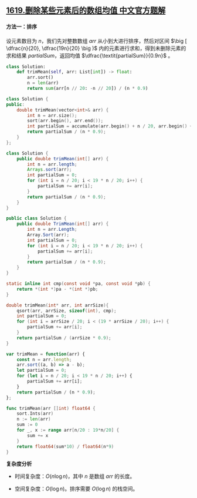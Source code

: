 ## [1619.删除某些元素后的数组均值 中文官方题解](https://leetcode.cn/problems/mean-of-array-after-removing-some-elements/solutions/100000/shan-chu-mou-xie-yuan-su-hou-de-shu-zu-j-8r8c)
#### 方法一：排序

设元素数目为 $n$，我们先对整数数组 $\textit{arr}$ 从小到大进行排序，然后对区间 $\big [ \dfrac{n}{20}, \dfrac{19n}{20} \big )$ 内的元素进行求和，得到未删除元素的求和结果 $\textit{partialSum}$，返回均值 $\dfrac{\textit{partialSum}}{0.9n}$ 。

```Python [sol1-Python3]
class Solution:
    def trimMean(self, arr: List[int]) -> float:
        arr.sort()
        n = len(arr)
        return sum(arr[n // 20: -n // 20]) / (n * 0.9)
```

```C++ [sol1-C++]
class Solution {
public:
    double trimMean(vector<int>& arr) {
        int n = arr.size();
        sort(arr.begin(), arr.end());
        int partialSum = accumulate(arr.begin() + n / 20, arr.begin() + (19 * n / 20), 0);
        return partialSum / (n * 0.9);
    }
};
```

```Java [sol1-Java]
class Solution {
    public double trimMean(int[] arr) {
        int n = arr.length;
        Arrays.sort(arr);
        int partialSum = 0;
        for (int i = n / 20; i < 19 * n / 20; i++) {
            partialSum += arr[i];
        }
        return partialSum / (n * 0.9);
    }
}
```

```C# [sol1-C#]
public class Solution {
    public double TrimMean(int[] arr) {
        int n = arr.Length;
        Array.Sort(arr);
        int partialSum = 0;
        for (int i = n / 20; i < 19 * n / 20; i++) {
            partialSum += arr[i];
        }
        return partialSum / (n * 0.9);
    }
}
```

```C [sol1-C]
static inline int cmp(const void *pa, const void *pb) {
    return *(int *)pa - *(int *)pb;
}

double trimMean(int* arr, int arrSize){
    qsort(arr, arrSize, sizeof(int), cmp);
    int partialSum = 0;
    for (int i = arrSize / 20; i < (19 * arrSize / 20); i++) {
        partialSum += arr[i];
    }
    return partialSum / (arrSize * 0.9);
}
```

```JavaScript [sol1-JavaScript]
var trimMean = function(arr) {
    const n = arr.length;
    arr.sort((a, b) => a - b);
    let partialSum = 0;
    for (let i = n / 20; i < 19 * n / 20; i++) {
        partialSum += arr[i];
    }
    return partialSum / (n * 0.9);
};
```

```go [sol1-Golang]
func trimMean(arr []int) float64 {
    sort.Ints(arr)
    n := len(arr)
    sum := 0
    for _, x := range arr[n/20 : 19*n/20] {
        sum += x
    }
    return float64(sum*10) / float64(n*9)
}
```

**复杂度分析**

+ 时间复杂度：$O(n \log n)$，其中 $n$ 是数组 $\textit{arr}$ 的长度。

+ 空间复杂度：$O(\log n)$。排序需要 $O(\log n)$ 的栈空间。